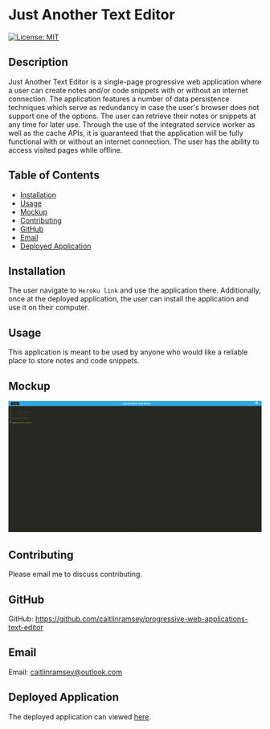# Just Another Text Editor

[![License: MIT](https://img.shields.io/badge/License-MIT-yellow.svg)](https://opensource.org/licenses/MIT)

## Description
Just Another Text Editor is a single-page progressive web application where a user can create notes and/or code snippets with or without an internet connection. The application features a number of data persistence techniques which serve as redundancy in case the user's browser does not support one of the options. The user can retrieve their notes or snippets at any time for later use. Through the use of the integrated service worker as well as the cache APIs, it is guaranteed that the application will be fully functional with or without an internet connection. The user has the ability to access visited pages while offline.

## Table of Contents
- [Installation](#installation)
- [Usage](#usage)
- [Mockup](#mockup)
- [Contributing](#contributing)
- [GitHub](#github)
- [Email](#email)
- [Deployed Application](#deployed-application)

## Installation
The user navigate to ```Heroku link``` and use the application there. Additionally, once at the deployed application, the user can install the application and use it on their computer. 

## Usage
This application is meant to be used by anyone who would like a reliable place to store notes and code snippets.

## Mockup
<img width="1000" alt="Screen Shot the Just Another Text Editor" src="./Assets/jate.png">

## Contributing
Please email me to discuss contributing.

## GitHub
GitHub: https://github.com/caitlinramsey/progressive-web-applications-text-editor

## Email
Email: caitlinramsey@outlook.com

## Deployed Application
The deployed application can viewed [here](https://github.com/caitlinramsey/progressive-web-applications-text-editor).